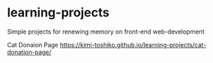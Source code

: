 # learning-projects
Simple projects for renewing memory on front-end web-development

Cat Donaion Page https://kimi-toshiko.github.io/learning-projects/cat-donation-page/
